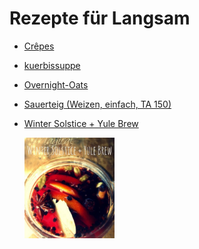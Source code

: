 Rezepte für Langsam
=====================

* [Crêpes](Crepes.md)
* [kuerbissuppe](kuerbissuppe.md)
* [Overnight-Oats](Overnight-Oats.txt)
* [Sauerteig (Weizen, einfach, TA 150)](Sauerteig.txt)
* [Winter Solstice + Yule Brew](Solstice+Yule_Brew.txt)

  <img src="../../pics/Solstice%2BYule_Brew.jpg" width="30%" alt="Solstice+Yule_Brew" title="Solstice+Yule_Brew" />
